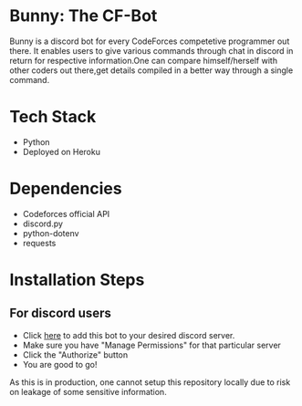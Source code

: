 # Bunny: The CF-Bot

Bunny is a discord bot for every CodeForces competetive programmer out there. It enables users to give various commands through chat in discord in return for respective information.One can compare himself/herself with other coders out there,get details compiled in a better way through a single command.

# Tech Stack

- Python
- Deployed on Heroku

# Dependencies

- Codeforces official API
- discord.py
- python-dotenv
- requests

# Installation Steps

## For discord users

 - Click [here](https://discord.com/api/oauth2/authorize?client_id=814922814875369534&permissions=0&scope=bot) to add this bot to your desired discord server.
 - Make sure you have "Manage Permissions" for that particular server
 - Click the "Authorize" button
 - You are good to go!

As this is in production, one cannot setup this repository locally due to risk on leakage of some sensitive information.
